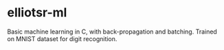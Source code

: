 # elliotsr-ml

Basic machine learning in C, with back-propagation and batching.
Trained on MNIST dataset for digit recognition.
